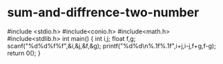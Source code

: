 # sum-and-diffrence-two-number
#include <stdio.h>
#include<conio.h>
#include<math.h>
#include<stdlib.h>
int main()
{
  int i,j;
    float f,g;
      scanf("%d%d%f%f",&i,&j,&f,&g);
        printf("%d%d\n%.1f%.1f",i+j,i-j,f+g,f-g);
  return 0();
  }
